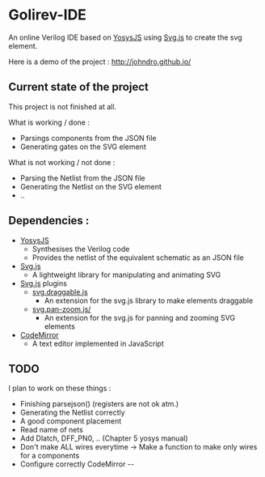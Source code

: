 # Golirev-IDE
An online Verilog IDE based on [YosysJS](http://www.clifford.at/yosys/yosysjs.html) using [Svg.js](http://svgjs.com/) to create the svg element.

Here is a demo of the project : http://johndro.github.io/

## Current state of the project

This project is not finished at all.

What is working / done :
* Parsings components from the JSON file
* Generating gates on the SVG element


What is not working / not done :
* Parsing the Netlist from the JSON file
* Generating the Netlist on the SVG element
* ..

## Dependencies :
* [YosysJS](http://www.clifford.at/yosys/yosysjs.html)
    - Synthesises the Verilog code
    - Provides the netlist of the equivalent schematic as an JSON file
* [Svg.js](http://svgjs.com/)
    - A lightweight library for manipulating and animating SVG
* [Svg.js](http://svgjs.com/) plugins
    - [svg.draggable.js](https://github.com/wout/svg.draggable.js)
      - An extension for the svg.js library to make elements draggable
    - [svg.pan-zoom.js/](https://github.com/jillix/svg.pan-zoom.js/)
      - An extension for the svg.js for panning and zooming SVG elements
* [CodeMirror](http://codemirror.net)
    - A text editor implemented in JavaScript

## TODO

I plan to work on these things : 
* Finishing parsejson() (registers are not ok atm.)
* Generating the Netlist correctly
* A good component placement
* Read name of nets
* Add Dlatch, DFF_PN0, .. (Chapter 5 yosys manual)
* Don't make ALL wires everytime -> Make a function to make only wires for a components
* Configure correctly CodeMirror
--
